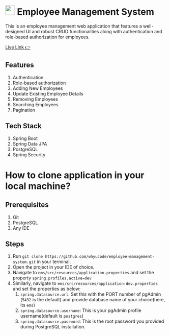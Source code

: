 # <img src="https://cdn-icons-png.flaticon.com/512/10008/10008118.png" width=30 height=30> Employee Management System
This is an employee management web application that features a well-designed UI and robust CRUD functionalities along with authentication and role-based authorization for employees.

[Live Link 👉](https://ems.up.railway.app/)

## Features
1. Authentication
2. Role-based authorization
3. Adding New Employees
4. Update Existing Employee Details
5. Removing Employees
6. Searching Employees
7. Pagination

## Tech Stack
1. Spring Boot
2. Spring Data JPA
3. PostgreSQL
4. Spring Security

# How to clone application in your local machine?
## Prerequisites
1. Git
2. PostgreSQL
3. Any IDE

## Steps
1. Run `git clone https://github.com/whyucode/employee-management-system.git` in your terminal.
2. Open the project in your IDE of choice.
3. Navigate to `ems/src/resources/application.properties` and set the property `spring.profiles.active=dev`
4. Similarly, navigate to `ems/src/resources/application-dev.properties` and set the properties as below:
   1. `spring.datasource.url`: Set this with the PORT number of pgAdmin (`5432` is the default) and provide database name of your choice(here, its `ems`)
   2. `spring.datasource.username`: This is your pgAdmin profile username(default is `postgres`)
   3. `spring.datasource.password`: This is the root password you provided during PostgreSQL installation.
